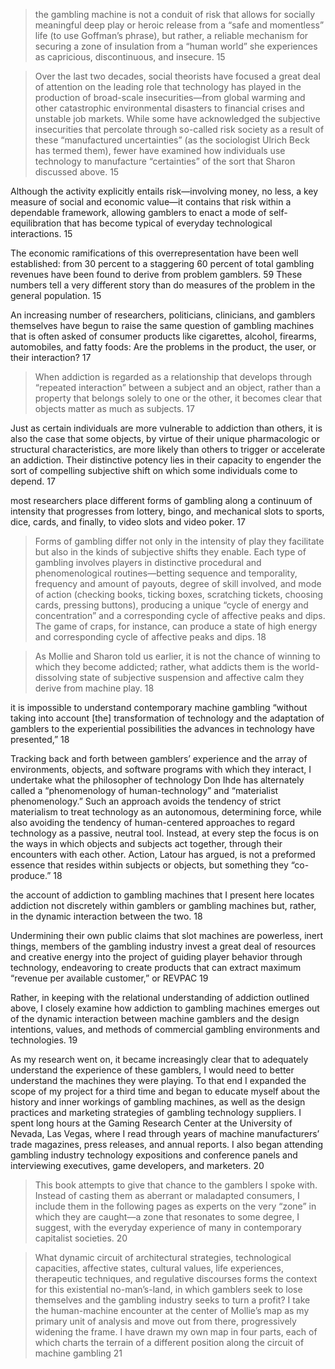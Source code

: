 

>the gambling machine is not a conduit of risk that allows for socially meaningful deep play or heroic release from a “safe and momentless” life (to use Goffman’s phrase), but rather, a reliable mechanism for securing a zone of insulation from a “human world” she experiences as capricious, discontinuous, and insecure. 15 

>Over the last two decades, social theorists have focused a great deal of attention on the leading role that technology has played in the production of broad-scale insecurities—from global warming and other catastrophic environmental disasters to financial crises and unstable job markets.  While some have acknowledged the subjective insecurities that percolate through so-called risk society as a result of these “manufactured uncertainties” (as the sociologist Ulrich Beck has termed them), fewer have examined how individuals use technology to manufacture “certainties” of the sort that Sharon discussed above. 15

Although the activity explicitly entails risk—involving money, no less, a key measure of social and economic value—it contains that risk within a dependable framework, allowing gamblers to enact a mode of self-equilibration that has become typical of everyday technological interactions. 15

The economic ramifications of this overrepresentation have been well established: from 30 percent to a staggering 60 percent of total gambling revenues have been found to derive from problem gamblers. 59 These numbers tell a very different story than do measures of the problem in the general population. 15

An increasing number of researchers, politicians, clinicians, and gamblers themselves have begun to raise the same question of gambling machines that is often asked of consumer products like cigarettes, alcohol, firearms, automobiles, and fatty foods: Are the problems in the product, the user, or their interaction? 17 

>When addiction is regarded as a relationship that develops through “repeated interaction” between a subject and an object, rather than a property that belongs solely to one or the other, it becomes clear that objects matter as much as subjects. 17

Just as certain individuals are more vulnerable to addiction than others, it is also the case that some objects, by virtue of their unique pharmacologic or structural characteristics, are more likely than others to trigger or accelerate an addiction. Their distinctive potency lies in their capacity to engender the sort of compelling subjective shift on which some individuals come to depend. 17

most researchers place different forms of gambling along a continuum of intensity that progresses from lottery, bingo, and mechanical slots to sports, dice, cards, and finally, to video slots and video poker. 17

>Forms of gambling differ not only in the intensity of play they facilitate but also in the kinds of subjective shifts they enable. Each type of gambling involves players in distinctive procedural and phenomenological routines—betting sequence and temporality, frequency and amount of payouts, degree of skill involved, and mode of action (checking books, ticking boxes, scratching tickets, choosing cards, pressing buttons), producing a unique “cycle of energy and concentration” and a corresponding cycle of affective peaks and dips. The game of craps, for instance, can produce a state of high energy and corresponding cycle of affective peaks and dips. 18

>As Mollie and Sharon told us earlier, it is not the chance of winning to which they become addicted; rather, what addicts them is the world-dissolving state of subjective suspension and affective calm they derive from machine play. 18

it is impossible to understand contemporary machine gambling “without taking into account [the] transformation of technology and the adaptation of gamblers to the experiential possibilities the advances in technology have presented,” 18 

Tracking back and forth between gamblers’ experience and the array of environments, objects, and software programs with which they interact, I undertake what the philosopher of technology Don Ihde has alternately called a “phenomenology of human-technology” and “materialist phenomenology.”  Such an approach avoids the tendency of strict materialism to treat technology as an autonomous, determining force, while also avoiding the tendency of human-centered approaches to regard technology as a passive, neutral tool. Instead, at every step the focus is on the ways in which objects and subjects act together, through their encounters with each other. Action, Latour has argued, is not a preformed essence that resides within subjects or objects, but something they “co-produce.” 18

the account of addiction to gambling machines that I present here locates addiction not discretely within gamblers or gambling machines but, rather, in the dynamic interaction between the two. 18 

Undermining their own public claims that slot machines are powerless, inert things, members of the gambling industry invest a great deal of resources and creative energy into the project of guiding player behavior through technology, endeavoring to create products that can extract maximum “revenue per available customer,” or REVPAC 19 

Rather, in keeping with the relational understanding of addiction outlined above, I closely examine how addiction to gambling machines emerges out of the dynamic interaction between machine gamblers and the design intentions, values, and methods of commercial gambling environments and technologies. 19

As my research went on, it became increasingly clear that to adequately understand the experience of these gamblers, I would need to better understand the machines they were playing. To that end I expanded the scope of my project for a third time and began to educate myself about the history and inner workings of gambling machines, as well as the design practices and marketing strategies of gambling technology suppliers. I spent long hours at the Gaming Research Center at the University of Nevada, Las Vegas, where I read through years of machine manufacturers’ trade magazines, press releases, and annual reports. I also began attending gambling industry technology expositions and conference panels and interviewing executives, game developers, and marketers. 20

>This book attempts to give that chance to the gamblers I spoke with. Instead of casting them as aberrant or maladapted consumers, I include them in the following pages as experts on the very “zone” in which they are caught—a zone that resonates to some degree, I suggest, with the everyday experience of many in contemporary capitalist societies. 20

>What dynamic circuit of architectural strategies, technological capacities, affective states, cultural values, life experiences, therapeutic techniques, and regulative discourses forms the context for this existential no-man’s-land, in which gamblers seek to lose themselves and the gambling industry seeks to turn a profit? I take the human-machine encounter at the center of Mollie’s map as my primary unit of analysis and move out from there, progressively widening the frame. I have drawn my own map in four parts, each of which charts the terrain of a different position along the circuit of machine gambling 21 


